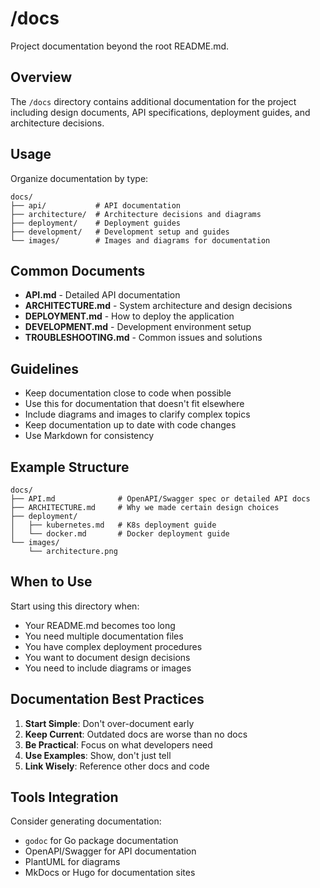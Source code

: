 # /docs

Project documentation beyond the root README.md.

## Overview

The `/docs` directory contains additional documentation for the project including design documents, API specifications, deployment guides, and architecture decisions.

## Usage

Organize documentation by type:

```
docs/
├── api/           # API documentation
├── architecture/  # Architecture decisions and diagrams
├── deployment/    # Deployment guides
├── development/   # Development setup and guides
└── images/        # Images and diagrams for documentation
```

## Common Documents

- **API.md** - Detailed API documentation
- **ARCHITECTURE.md** - System architecture and design decisions
- **DEPLOYMENT.md** - How to deploy the application
- **DEVELOPMENT.md** - Development environment setup
- **TROUBLESHOOTING.md** - Common issues and solutions

## Guidelines

- Keep documentation close to code when possible
- Use this for documentation that doesn't fit elsewhere
- Include diagrams and images to clarify complex topics
- Keep documentation up to date with code changes
- Use Markdown for consistency

## Example Structure

```
docs/
├── API.md              # OpenAPI/Swagger spec or detailed API docs
├── ARCHITECTURE.md     # Why we made certain design choices
├── deployment/
│   ├── kubernetes.md   # K8s deployment guide
│   └── docker.md       # Docker deployment guide
└── images/
    └── architecture.png
```

## When to Use

Start using this directory when:
- Your README.md becomes too long
- You need multiple documentation files
- You have complex deployment procedures
- You want to document design decisions
- You need to include diagrams or images

## Documentation Best Practices

1. **Start Simple**: Don't over-document early
2. **Keep Current**: Outdated docs are worse than no docs
3. **Be Practical**: Focus on what developers need
4. **Use Examples**: Show, don't just tell
5. **Link Wisely**: Reference other docs and code

## Tools Integration

Consider generating documentation:
- `godoc` for Go package documentation
- OpenAPI/Swagger for API documentation
- PlantUML for diagrams
- MkDocs or Hugo for documentation sites
